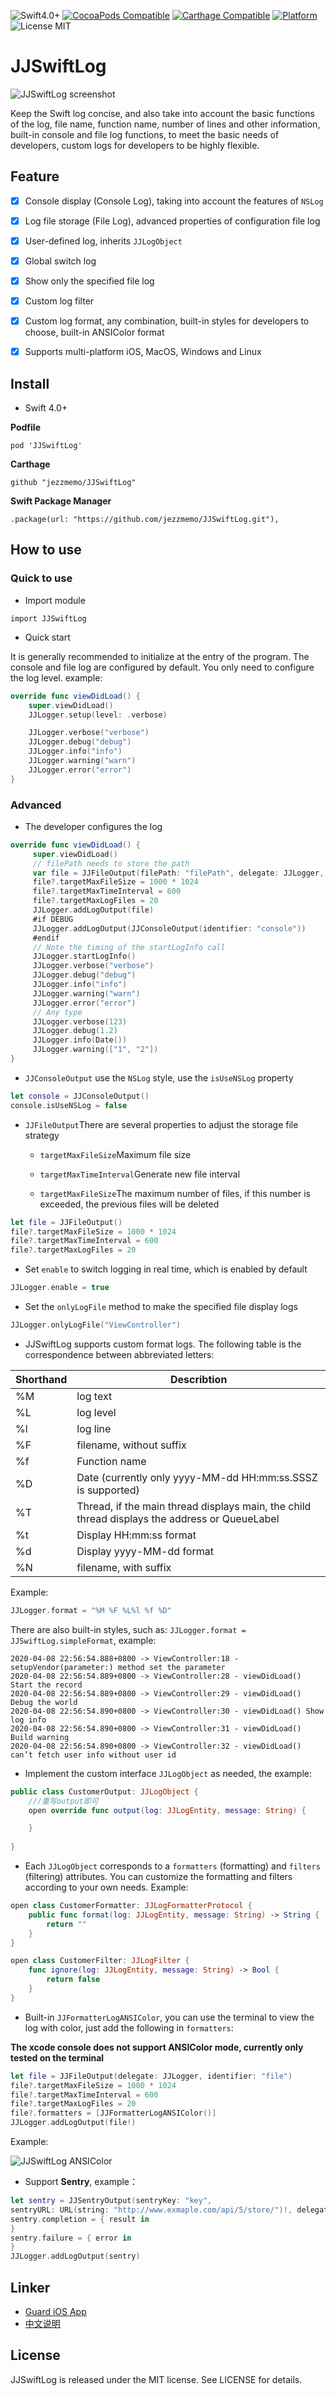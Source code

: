 ![Swift4.0+](https://img.shields.io/badge/Swift-4.0%2B-blue.svg?style=flat)
[![CocoaPods Compatible](https://img.shields.io/cocoapods/v/JJSwiftLog.svg)](https://img.shields.io/cocoapods/v/JJSwiftLog.svg)
[![Carthage Compatible](https://img.shields.io/badge/Carthage-compatible-4BC51D.svg?style=flat)](https://github.com/Carthage/Carthage)
[![Platform](https://img.shields.io/cocoapods/p/JJSwiftLog.svg?style=flat)](http://cocoadocs.org/docsets/JJSwiftLog)
![License MIT](https://img.shields.io/github/license/mashape/apistatus.svg?maxAge=2592000)

# JJSwiftLog

![JJSwiftLog screenshot](https://raw.githubusercontent.com/jezzmemo/JJSwiftLog/master/screenshots/main.png)

Keep the Swift log concise, and also take into account the basic functions of the log, file name, function name, number of lines and other information, built-in console and file log functions, to meet the basic needs of developers, custom logs for developers to be highly flexible.

## Feature

- [x] Console display (Console Log), taking into account the features of `NSLog`

- [x] Log file storage (File Log), advanced properties of configuration file log

- [x] User-defined log, inherits `JJLogObject`

- [x] Global switch log

- [x] Show only the specified file log

- [x] Custom log filter

- [x] Custom log format, any combination, built-in styles for developers to choose, built-in ANSIColor format

- [x] Supports multi-platform iOS, MacOS, Windows and Linux

## Install

*  Swift 4.0+


__Podfile__


```
pod 'JJSwiftLog'
```

__Carthage__

```
github "jezzmemo/JJSwiftLog"
```

__Swift Package Manager__

```
.package(url: "https://github.com/jezzmemo/JJSwiftLog.git"),
```

## How to use

### Quick to use

* Import module

```
import JJSwiftLog
```

* Quick start

It is generally recommended to initialize at the entry of the program. The console and file log are configured by default. You only need to configure the log level. example:

```swift
override func viewDidLoad() {
    super.viewDidLoad()
    JJLogger.setup(level: .verbose)

    JJLogger.verbose("verbose")
    JJLogger.debug("debug")
    JJLogger.info("info")
    JJLogger.warning("warn")
    JJLogger.error("error")
}
``` 


### Advanced

* The developer configures the log

```swift
override func viewDidLoad() {
     super.viewDidLoad()
     // filePath needs to store the path
     var file = JJFileOutput(filePath: "filePath", delegate: JJLogger, identifier: "file")
     file?.targetMaxFileSize = 1000 * 1024
     file?.targetMaxTimeInterval = 600
     file?.targetMaxLogFiles = 20
     JJLogger.addLogOutput(file)
     #if DEBUG
     JJLogger.addLogOutput(JJConsoleOutput(identifier: "console"))
     #endif
     // Note the timing of the startLogInfo call
     JJLogger.startLogInfo()
     JJLogger.verbose("verbose")
     JJLogger.debug("debug")   
     JJLogger.info("info")
     JJLogger.warning("warn")
     JJLogger.error("error")
     // Any type
     JJLogger.verbose(123)
     JJLogger.debug(1.2)
     JJLogger.info(Date())
     JJLogger.warning(["1", "2"])
}
```

* `JJConsoleOutput` use the `NSLog` style, use the `isUseNSLog` property

```swift
let console = JJConsoleOutput()
console.isUseNSLog = false
```

* `JJFileOutput`There are several properties to adjust the storage file strategy

    * `targetMaxFileSize`Maximum file size

    * `targetMaxTimeInterval`Generate new file interval

    * `targetMaxFileSize`The maximum number of files, if this number is exceeded, the previous files will be deleted

```swift
let file = JJFileOutput()
file?.targetMaxFileSize = 1000 * 1024
file?.targetMaxTimeInterval = 600
file?.targetMaxLogFiles = 20
```

* Set `enable` to switch logging in real time, which is enabled by default

```swift
JJLogger.enable = true
```

* Set the `onlyLogFile` method to make the specified file display logs

```swift
JJLogger.onlyLogFile("ViewController")
```

* JJSwiftLog supports custom format logs. The following table is the correspondence between abbreviated letters:

| Shorthand   | Describtion     |
|------|--------|
| %M | log text |
| %L | log level |
| %l | log line |
| %F | filename, without suffix |
| %f | Function name |
| %D | Date (currently only yyyy-MM-dd HH:mm:ss.SSSZ is supported) |
| %T | Thread, if the main thread displays main, the child thread displays the address or QueueLabel |
| %t | Display HH:mm:ss format |
| %d | Display yyyy-MM-dd format |
| %N | filename, with suffix |

Example:

```swift
JJLogger.format = "%M %F %L%l %f %D"
```

There are also built-in styles, such as: `JJLogger.format = JJSwiftLog.simpleFormat`, example:

```
2020-04-08 22:56:54.888+0800 -> ViewController:18 - setupVendor(parameter:) method set the parameter
2020-04-08 22:56:54.889+0800 -> ViewController:28 - viewDidLoad() Start the record
2020-04-08 22:56:54.889+0800 -> ViewController:29 - viewDidLoad() Debug the world
2020-04-08 22:56:54.890+0800 -> ViewController:30 - viewDidLoad() Show log info
2020-04-08 22:56:54.890+0800 -> ViewController:31 - viewDidLoad() Build warning
2020-04-08 22:56:54.890+0800 -> ViewController:32 - viewDidLoad() can’t fetch user info without user id
```

* Implement the custom interface `JJLogObject` as needed, the example:

```swift
public class CustomerOutput: JJLogObject {
    ///重写output即可
    open override func output(log: JJLogEntity, message: String) {

    }
    
}
```

* Each `JJLogObject` corresponds to a `formatters` (formatting) and `filters` (filtering) attributes. You can customize the formatting and filters according to your own needs. Example:

```swift
open class CustomerFormatter: JJLogFormatterProtocol {
    public func format(log: JJLogEntity, message: String) -> String {
        return ""
    }
}
```

```swift
open class CustomerFilter: JJLogFilter {
    func ignore(log: JJLogEntity, message: String) -> Bool {
        return false
    }
}
```

* Built-in `JJFormatterLogANSIColor`, you can use the terminal to view the log with color, just add the following in `formatters`:

**The xcode console does not support ANSIColor mode, currently only tested on the terminal**

```swift
let file = JJFileOutput(delegate: JJLogger, identifier: "file")
file?.targetMaxFileSize = 1000 * 1024
file?.targetMaxTimeInterval = 600
file?.targetMaxLogFiles = 20
file?.formatters = [JJFormatterLogANSIColor()]
JJLogger.addLogOutput(file!)
```

Example:

![JJSwiftLog ANSIColor](https://raw.githubusercontent.com/jezzmemo/JJSwiftLog/master/screenshots/ansicolor.png)

* Support __Sentry__, example：

```swift
let sentry = JJSentryOutput(sentryKey: "key", 
sentryURL: URL(string: "http://www.exmaple.com/api/5/store/")!, delegate: JJLogger)
sentry.completion = { result in
}
sentry.failure = { error in
}
JJLogger.addLogOutput(sentry)
```


## Linker
* [Guard iOS App](https://github.com/jezzmemo/JJException)
* [中文说明](https://github.com/jezzmemo/JJSwiftLog/blob/master/README_CN.md)

## License
JJSwiftLog is released under the MIT license. See LICENSE for details.


